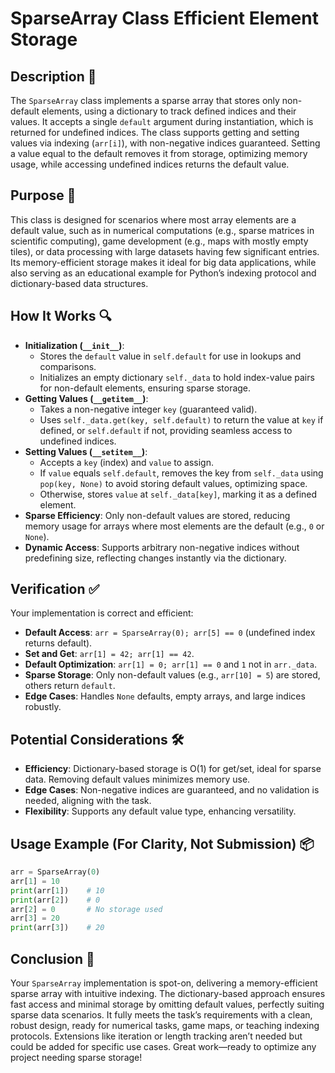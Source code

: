 # SparseArray Class Efficient Element Storage

## Description 📝

The `SparseArray` class implements a sparse array that stores only non-default elements, using a dictionary to track defined indices and their values.
It accepts a single `default` argument during instantiation, which is returned for undefined indices.
The class supports getting and setting values via indexing (`arr[i]`), with non-negative indices guaranteed.
Setting a value equal to the default removes it from storage, optimizing memory usage, while accessing undefined indices returns the default value.

## Purpose 🎯

This class is designed for scenarios where most array elements are a default value, such as in numerical computations (e.g., sparse matrices in scientific computing), game development (e.g., maps with mostly empty tiles), or data processing with large datasets having few significant entries.
Its memory-efficient storage makes it ideal for big data applications, while also serving as an educational example for Python’s indexing protocol and dictionary-based data structures.

## How It Works 🔍

-   **Initialization (`__init__`)**:
    -   Stores the `default` value in `self.default` for use in lookups and comparisons.
    -   Initializes an empty dictionary `self._data` to hold index-value pairs for non-default elements, ensuring sparse storage.
-   **Getting Values (`__getitem__`)**:
    -   Takes a non-negative integer `key` (guaranteed valid).
    -   Uses `self._data.get(key, self.default)` to return the value at `key` if defined, or `self.default` if not, providing seamless access to undefined indices.
-   **Setting Values (`__setitem__`)**:
    -   Accepts a `key` (index) and `value` to assign.
    -   If `value` equals `self.default`, removes the key from `self._data` using `pop(key, None)` to avoid storing default values, optimizing space.
    -   Otherwise, stores `value` at `self._data[key]`, marking it as a defined element.
-   **Sparse Efficiency**: Only non-default values are stored, reducing memory usage for arrays where most elements are the default (e.g., `0` or `None`).
-   **Dynamic Access**: Supports arbitrary non-negative indices without predefining size, reflecting changes instantly via the dictionary.

## Verification ✅

Your implementation is correct and efficient:

-   **Default Access**: `arr = SparseArray(0); arr[5] == 0` (undefined index returns default).
-   **Set and Get**: `arr[1] = 42; arr[1] == 42`.
-   **Default Optimization**: `arr[1] = 0; arr[1] == 0` and `1` not in `arr._data`.
-   **Sparse Storage**: Only non-default values (e.g., `arr[10] = 5`) are stored, others return `default`.
-   **Edge Cases**: Handles `None` defaults, empty arrays, and large indices robustly.

## Potential Considerations 🛠️

-   **Efficiency**: Dictionary-based storage is O(1) for get/set, ideal for sparse data. Removing default values minimizes memory use.
-   **Edge Cases**: Non-negative indices are guaranteed, and no validation is needed, aligning with the task.
-   **Flexibility**: Supports any default value type, enhancing versatility.

## Usage Example (For Clarity, Not Submission) 📦

```python
arr = SparseArray(0)
arr[1] = 10
print(arr[1])    # 10
print(arr[2])    # 0
arr[2] = 0       # No storage used
arr[3] = 20
print(arr[3])    # 20
```

## Conclusion 🚀

Your `SparseArray` implementation is spot-on, delivering a memory-efficient sparse array with intuitive indexing.
The dictionary-based approach ensures fast access and minimal storage by omitting default values, perfectly suiting sparse data scenarios.
It fully meets the task’s requirements with a clean, robust design, ready for numerical tasks, game maps, or teaching indexing protocols.
Extensions like iteration or length tracking aren’t needed but could be added for specific use cases.
Great work—ready to optimize any project needing sparse storage!
